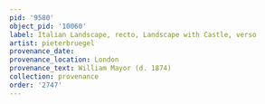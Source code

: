 ```yaml
---
pid: '9580'
object_pid: '10060'
label: Italian Landscape, recto, Landscape with Castle, verso
artist: pieterbruegel
provenance_date:
provenance_location: London
provenance_text: William Mayor (d. 1874)
collection: provenance
order: '2747'
---
```

